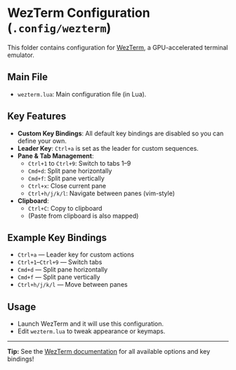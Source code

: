 # WezTerm Configuration (`.config/wezterm`)

This folder contains configuration for [WezTerm](https://wezfurlong.org/wezterm/), a GPU-accelerated terminal emulator.

## Main File

- `wezterm.lua`: Main configuration file (in Lua).

## Key Features

- **Custom Key Bindings**: All default key bindings are disabled so you can define your own.
- **Leader Key**: `Ctrl+a` is set as the leader for custom sequences.
- **Pane & Tab Management**:
  - `Ctrl+1` to `Ctrl+9`: Switch to tabs 1–9
  - `Cmd+d`: Split pane horizontally
  - `Cmd+f`: Split pane vertically
  - `Ctrl+x`: Close current pane
  - `Ctrl+h/j/k/l`: Navigate between panes (vim-style)
- **Clipboard**:
  - `Ctrl+C`: Copy to clipboard
  - (Paste from clipboard is also mapped)

## Example Key Bindings

- `Ctrl+a` — Leader key for custom actions
- `Ctrl+1`–`Ctrl+9` — Switch tabs
- `Cmd+d` — Split pane horizontally
- `Cmd+f` — Split pane vertically
- `Ctrl+h/j/k/l` — Move between panes

## Usage

- Launch WezTerm and it will use this configuration.
- Edit `wezterm.lua` to tweak appearance or keymaps.

---

**Tip:** See the [WezTerm documentation](https://wezfurlong.org/wezterm/config/) for all available options and key bindings!
